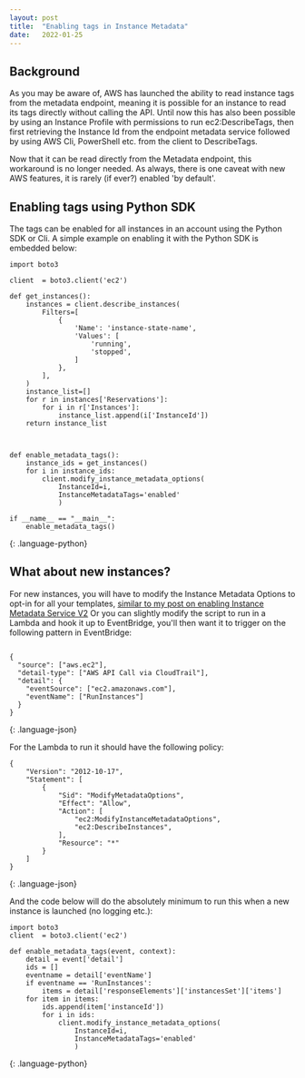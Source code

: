 ```yaml
---
layout: post
title:  "Enabling tags in Instance Metadata"
date:   2022-01-25
---
```

## Background
As you may be aware of, AWS has launched the ability to read instance tags from the metadata endpoint, meaning it is possible for an instance to read its tags directly without calling the API. Until now this has also been possible by using an Instance Profile with permissions to run ec2:DescribeTags, then first retrieving the Instance Id from the endpoint metadata service followed by using AWS Cli, PowerShell etc. from the client to DescribeTags.

Now that it can be read directly from the Metadata endpoint, this workaround is no longer needed. As always, there is one caveat with new AWS features, it is rarely (if ever?) enabled 'by default'.

## Enabling tags using Python SDK
The tags can be enabled for all instances in an account using the Python SDK or Cli. A simple example on enabling it with the Python SDK is embedded below:

```
import boto3

client  = boto3.client('ec2')

def get_instances():
    instances = client.describe_instances(
        Filters=[
            {
                'Name': 'instance-state-name',
                'Values': [
                    'running',
                    'stopped',
                ]
            },
        ],
    )
    instance_list=[]
    for r in instances['Reservations']:
        for i in r['Instances']:
            instance_list.append(i['InstanceId'])
    return instance_list



def enable_metadata_tags():
    instance_ids = get_instances()
    for i in instance_ids:
        client.modify_instance_metadata_options(
            InstanceId=i,
            InstanceMetadataTags='enabled'
            )

if __name__ == "__main__":
    enable_metadata_tags()

```
{: .language-python}

## What about new instances?
For new instances, you will have to modify the Instance Metadata Options to opt-in for all your templates, [similar to my post on enabling Instance Metadata Service V2](https://blog.karims.cloud/2020/11/15/practical-implemenation-of-imdsv2.html) Or you can slightly modify the script to run in a Lambda and hook it up to EventBridge, you'll then want it to trigger on the following pattern in EventBridge:

```

{
  "source": ["aws.ec2"],
  "detail-type": ["AWS API Call via CloudTrail"],
  "detail": {
    "eventSource": ["ec2.amazonaws.com"],
    "eventName": ["RunInstances"]
  }
}
```
{: .language-json}

For the Lambda to run it should have the following policy:

```
{
    "Version": "2012-10-17",
    "Statement": [
        {
            "Sid": "ModifyMetadataOptions",
            "Effect": "Allow",
            "Action": [
                "ec2:ModifyInstanceMetadataOptions",
                "ec2:DescribeInstances",
            ],
            "Resource": "*"
        }
    ]
}
```
{: .language-json}

And the code below will do the absolutely minimum to run this when a new instance is launched (no logging etc.):

```
import boto3
client  = boto3.client('ec2')

def enable_metadata_tags(event, context):
    detail = event['detail']
    ids = []
    eventname = detail['eventName']
    if eventname == 'RunInstances':
        items = detail['responseElements']['instancesSet']['items']
    for item in items:
        ids.append(item['instanceId'])
        for i in ids:
            client.modify_instance_metadata_options(
                InstanceId=i,
                InstanceMetadataTags='enabled'
                )

```
{: .language-python}

